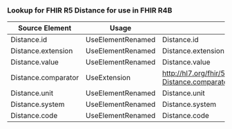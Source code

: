 ### Lookup for FHIR R5 Distance for use in FHIR R4B

| Source Element | Usage | Target |
| -------------- | ----- | ------ |
| Distance.id | UseElementRenamed | Distance.id |
| Distance.extension | UseElementRenamed | Distance.extension |
| Distance.value | UseElementRenamed | Distance.value |
| Distance.comparator | UseExtension | http://hl7.org/fhir/5.0/StructureDefinition/extension-Distance.comparator |
| Distance.unit | UseElementRenamed | Distance.unit |
| Distance.system | UseElementRenamed | Distance.system |
| Distance.code | UseElementRenamed | Distance.code |
